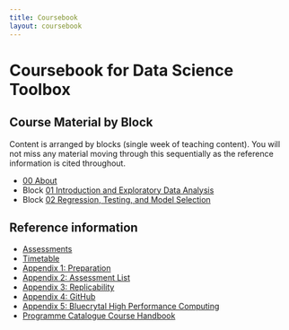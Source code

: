 ```yaml
---
title: Coursebook
layout: coursebook
---
```

# Coursebook for Data Science Toolbox

## Course Material by Block

Content is arranged by blocks (single week of teaching content). You will not miss any material moving through this sequentially as the reference information is cited throughout.

* [00 About](coursebook/00.md)
* Block [01 Introduction and Exploratory Data Analysis](coursebook/01.md)
* Block [02 Regression, Testing, and Model Selection](coursebook/02.md)

## Reference information

* [Assessments](assessments.md)
* [Timetable](timetable.md)
* [Appendix 1: Preparation](coursebook/appendix1-prep.md)
* [Appendix 2: Assessment List](coursebook/appendix2-assessments.md)
* [Appendix 3: Replicability](coursebook/appendix3-replicability.md)
* [Appendix 4: GitHub](coursebook/appendix4-github.md)
* [Appendix 5: Bluecrytal High Performance Computing](coursebook/appendix5-bluecrystal.md)
* [Programme Catalogue Course Handbook](https://www.bris.ac.uk/unit-programme-catalogue/UnitDetails.jsa?ayrCode=20%2F21&unitCode=MATHM0029)

